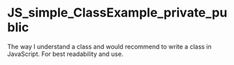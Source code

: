 # JS_simple_ClassExample_private_public
The way I understand a class and would recommend to write a class in JavaScript. For best readability and use.
